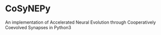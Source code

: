 # CoSyNEPy
An implementation of Accelerated Neural Evolution through Cooperatively Coevolved Synapses in Python3
